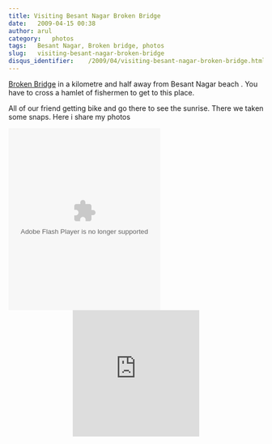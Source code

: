 ```yaml
---
title: Visiting Besant Nagar Broken Bridge
date:   2009-04-15 00:38
author: arul
category:   photos
tags:   Besant Nagar, Broken bridge, photos
slug:   visiting-besant-nagar-broken-bridge
disqus_identifier:    /2009/04/visiting-besant-nagar-broken-bridge.html
---
```


[Broken Bridge](http://en.wikipedia.org/wiki/Broken_bridge,_Chennai) in
a kilometre and half away from Besant Nagar beach . You have to cross a
hamlet of fishermen to get to this place.

All of our friend getting bike and go there to see the sunrise. There we
taken some snaps. Here i share my photos

<div style="width: 300px; text-align: center;">
<object width="300" height="360" align="center" data="http://w260.photobucket.com/pbwidget.swf?pbwurl=http://w260.photobucket.com/albums/ii28/arulraj1985/Besant Boys/Broken Bridge/c7c5828b.pbw" type="application/x-shockwave-flash">
</object>
</div>
<div style="text-align: center;">
<iframe src="http://wikimapia.org/s/#lat=13.0127951&amp;lon=80.2760375&amp;z=17&amp;l=0&amp;m=a&amp;v=2" width="250" frameborder="0" height="250" align="center">
</iframe>
</div>
